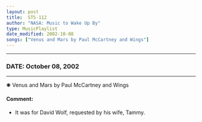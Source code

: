 ```yaml
---
layout: post
title:  STS-112
author: "NASA: Music to Wake Up By"
type: MusicPlaylist
date_modified: 2002-10-08
songs: ["Venus and Mars by Paul McCartney and Wings"]
---
```


----
### DATE: October 08, 2002
----
✺ Venus and Mars by Paul McCartney and Wings

#### Comment:
* It was for David Wolf, requested by his wife, Tammy.



<br/>
<center>
	<a target="_blank"
	   href="https://twitter.com/intent/tweet?hashtags=Space,NASA,Playlist,NASAWakeupCalls,SpaceProgram&text={{ page.author}}, '{{ page.songs.first }}' {{ page.title }}, {{ page.date | date: '%B %d, %Y' }}. {{ site.url }}{{ page.url }} @nasawakeupcalls">
	   <i class="fab fa-twitter" alt="Tweet this page" style="font-size: 1.3em;"></i>
	</a>
	&nbsp; 	<i class="fas fa-user-astronaut" style="font-size: 1.5em;"></i> &nbsp;
    <a type="amzn" search="'Venus and Mars by Paul McCartney and Wings'" category="popular music">
        <i class="fab fa-amazon" style="font-size: 1.3em;"></i>
    </a>
</center>

